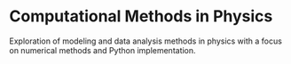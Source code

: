 # Computational Methods in Physics

Exploration of modeling and data analysis methods in physics with a focus on numerical methods and Python implementation.
